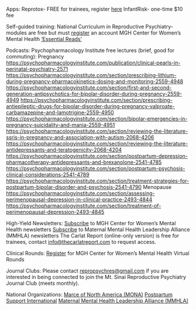 Apps:
Reprotox- FREE for trainees, register [here](https://www.reprotox.org/join#prop-2)
InfantRisk- one-time $10 fee

Self-guided training:
National Curriculum in Reproductive Psychiatry- modules are free but must [register](https://ncrptraining.org/learning-modules/ ) an account
MGH Center for Women’s Mental Health [‘Essential Reads’](https://womensmentalhealth.org/blog/essential-reads/) 

Podcasts:
Psychopharmacology Institute free lectures (brief, good for commuting):
Pregnancy
https://psychopharmacologyinstitute.com/publication/clinical-pearls-in-perinatal-psychiatry-2571
https://psychopharmacologyinstitute.com/section/prescribing-lithium-during-pregnancy-pharmacokinetics-dosing-and-monitoring-2559-4948
https://psychopharmacologyinstitute.com/section/first-and-second-generation-antipsychotics-for-bipolar-disorder-during-pregnancy-2559-4949
https://psychopharmacologyinstitute.com/section/prescribing-antiepileptic-drugs-for-bipolar-disorder-during-pregnancy-valproate-carbamazepine-and-lamotrigine-2559-4950
https://psychopharmacologyinstitute.com/section/bipolar-emergencies-in-pregnancy-suicidality-and-mania-2559-4951
https://psychopharmacologyinstitute.com/section/reviewing-the-literature-ssris-in-pregnancy-and-association-with-autism-2068-4206
https://psychopharmacologyinstitute.com/section/reviewing-the-literature-antidepressants-and-teratogenicity-2068-4204
https://psychopharmacologyinstitute.com/section/postpartum-depression-pharmacotherapy-antidepressants-and-brexanolone-2541-4785
https://psychopharmacologyinstitute.com/section/postpartum-psychosis-clinical-considerations-2541-4789
https://psychopharmacologyinstitute.com/section/treatment-strategies-for-postpartum-bipolar-disorder-and-psychosis-2541-4790
Menopause
https://psychopharmacologyinstitute.com/section/assessing-perimenopausal-depression-in-clinical-practice-2493-4844
https://psychopharmacologyinstitute.com/section/treatment-of-perimenopausal-depression-2493-4845

High-Yield Newsletters:
[Subscribe](https://womensmentalhealth.org/subscribe/) to MGH Center for Women’s Mental Health newsletters
[Subscribe](https://www.mmhla.org/mmhla-newsletters/) to Maternal Mental Health Leadership Alliance (MMHLA) newsletters
The Carlat Report (online-only version) is free for trainees, contact info@thecarlatreport.com to request access. 

Clinical Rounds:
[Register](https://womensmentalhealth.org/educational-programs/virtual-rounds-at-the-cwmh/) for MGH Center for Women’s Mental Health Virtual Rounds

Journal Clubs:
Please contact repropsychres@gmail.com if you are interested in being connected to join the Mt. Sinai Reproductive Psychiatry Journal Club (meets monthly).

National Organizations:
[Marce of North America (MONA)](https://marcenortham.com/)
[Postpartum Support International](https://www.postpartum.net/)
[Maternal Mental Health Leadership Alliance (MMHLA)](www.mmhla.org)
